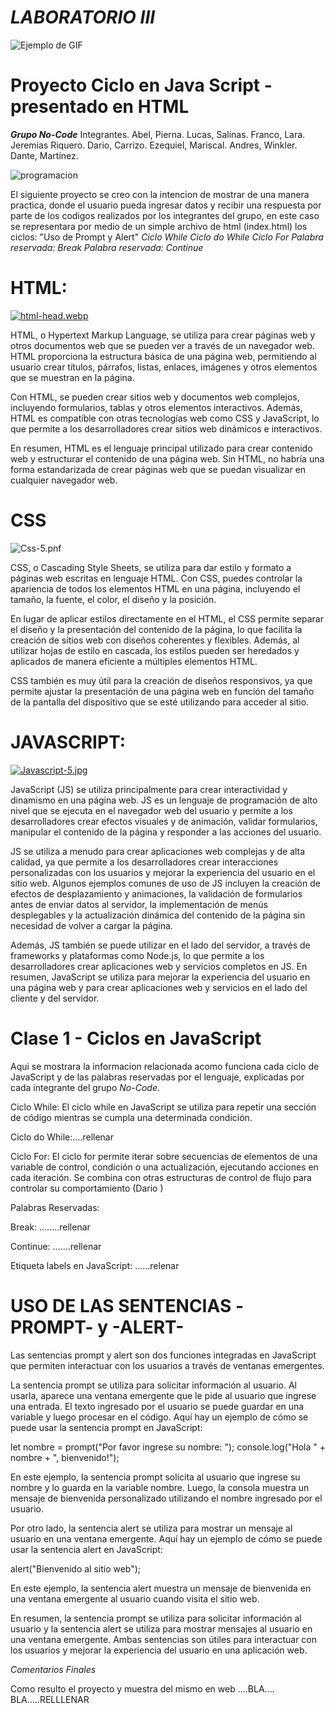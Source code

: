 # _LABORATORIO III_
![Ejemplo de GIF](https://media.giphy.com/media/example.gif)

# Proyecto Ciclo en Java Script - presentado en HTML

***Grupo No-Code*** 
Integrantes.
Abel, Pierna.
Lucas, Salinas.
Franco, Lara.
Jeremias Riquero.
Dario, Carrizo.
Ezequiel, Mariscal.
Andres, Winkler.
Dante, Martinez.

![programacion](https://tenor.com/es/view/web-developer-mycrxn-javascript-php-css-react-wordpress-mongo-db-html-bootsrap-gif-21308149)


El siguiente proyecto se creo con la intencion de mostrar de una manera practica, donde
el usuario pueda ingresar datos y recibir una respuesta por parte de los codigos realizados 
por los integrantes del grupo, en este caso se representara por medio de un simple archivo 
de html (index.html) los ciclos:
"Uso de Prompt y Alert"
*Ciclo While*
*Ciclo do While*
*Ciclo For*
*Palabra reservada: Break*
*Palabra reservada: Continue*


# HTML:
[![html-head.webp](https://i.postimg.cc/T3xVRB2z/html-head.webp)](https://postimg.cc/PP6py3wy)

HTML, o Hypertext Markup Language, se utiliza para crear páginas web y otros documentos web que se pueden ver a través de un navegador web. HTML proporciona la estructura básica de una página web, permitiendo al usuario crear títulos, párrafos, listas, enlaces, imágenes y otros elementos que se muestran en la página.

Con HTML, se pueden crear sitios web y documentos web complejos, incluyendo formularios, tablas y otros elementos interactivos. Además, HTML es compatible con otras tecnologías web como CSS y JavaScript, lo que permite a los desarrolladores crear sitios web dinámicos e interactivos.

En resumen, HTML es el lenguaje principal utilizado para crear contenido web y estructurar el contenido de una página web. Sin HTML, no habría una forma estandarizada de crear páginas web que se puedan visualizar en cualquier navegador web.

# CSS
![Css-5.pnf](https://www.solucionex.com/sites/default/files/posts/imagen/css_blog.png)

CSS, o Cascading Style Sheets, se utiliza para dar estilo y formato a páginas web escritas en lenguaje HTML. Con CSS, puedes controlar la apariencia de todos los elementos HTML en una página, incluyendo el tamaño, la fuente, el color, el diseño y la posición.

En lugar de aplicar estilos directamente en el HTML, el CSS permite separar el diseño y la presentación del contenido de la página, lo que facilita la creación de sitios web con diseños coherentes y flexibles. Además, al utilizar hojas de estilo en cascada, los estilos pueden ser heredados y aplicados de manera eficiente a múltiples elementos HTML.

CSS también es muy útil para la creación de diseños responsivos, ya que permite ajustar la presentación de una página web en función del tamaño de la pantalla del dispositivo que se esté utilizando para acceder al sitio.

# JAVASCRIPT:
[![Javascript-5.jpg](https://i.postimg.cc/fyBNJGn8/Javascript-5.jpg)](https://postimg.cc/SY25PtK9)

JavaScript (JS) se utiliza principalmente para crear interactividad y dinamismo en una página web. JS es un lenguaje de programación de alto nivel que se ejecuta en el navegador web del usuario y permite a los desarrolladores crear efectos visuales y de animación, validar formularios, manipular el contenido de la página y responder a las acciones del usuario.

JS se utiliza a menudo para crear aplicaciones web complejas y de alta calidad, ya que permite a los desarrolladores crear interacciones personalizadas con los usuarios y mejorar la experiencia del usuario en el sitio web. Algunos ejemplos comunes de uso de JS incluyen la creación de efectos de desplazamiento y animaciones, la validación de formularios antes de enviar datos al servidor, la implementación de menús desplegables y la actualización dinámica del contenido de la página sin necesidad de volver a cargar la página.

Además, JS también se puede utilizar en el lado del servidor, a través de frameworks y plataformas como Node.js, lo que permite a los desarrolladores crear aplicaciones web y servicios completos en JS. En resumen, JavaScript se utiliza para mejorar la experiencia del usuario en una página web y para crear aplicaciones web y servicios en el lado del cliente y del servidor.

# Clase 1 - Ciclos en JavaScript

Aqui se mostrara la informacion relacionada acomo funciona cada ciclo de JavaScript y
de las palabras reservadas por el lenguaje, explicadas por cada integrante del 
grupo *No-Code*.

Ciclo While: El ciclo while en JavaScript se utiliza para repetir una sección de código mientras se cumpla una determinada condición. 

Ciclo do While:....rellenar

Ciclo For: El ciclo for permite iterar sobre secuencias de elementos de una variable de control, condición o una actualización, ejecutando acciones en cada iteración. Se combina con otras estructuras de control de flujo para controlar su comportamiento (Dario )

Palabras Reservadas: 

Break: ........rellenar

Continue: .......rellenar

Etiqueta labels en JavaScript: ......relenar

#  USO DE LAS SENTENCIAS -PROMPT- y -ALERT- 

Las sentencias prompt y alert son dos funciones integradas en JavaScript que permiten interactuar con los usuarios a través de ventanas emergentes.

La sentencia prompt se utiliza para solicitar información al usuario. Al usarla, aparece una ventana emergente que le pide al usuario que ingrese una entrada. El texto ingresado por el usuario se puede guardar en una variable y luego procesar en el código. Aquí hay un ejemplo de cómo se puede usar la sentencia prompt en JavaScript:

let nombre = prompt("Por favor ingrese su nombre: ");
console.log("Hola " + nombre + ", bienvenido!");

En este ejemplo, la sentencia prompt solicita al usuario que ingrese su nombre y lo guarda en la variable nombre. Luego, la consola muestra un mensaje de bienvenida personalizado utilizando el nombre ingresado por el usuario.

Por otro lado, la sentencia alert se utiliza para mostrar un mensaje al usuario en una ventana emergente. Aquí hay un ejemplo de cómo se puede usar la sentencia alert en JavaScript:

alert("Bienvenido al sitio web");

En este ejemplo, la sentencia alert muestra un mensaje de bienvenida en una ventana emergente al usuario cuando visita el sitio web.

En resumen, la sentencia prompt se utiliza para solicitar información al usuario y la sentencia alert se utiliza para mostrar mensajes al usuario en una ventana emergente. Ambas sentencias son útiles para interactuar con los usuarios y mejorar la experiencia del usuario en una aplicación web.




*Comentarios Finales*

Como resulto el proyecto y muestra del mismo en web ....BLA.... BLA.....RELLLENAR


